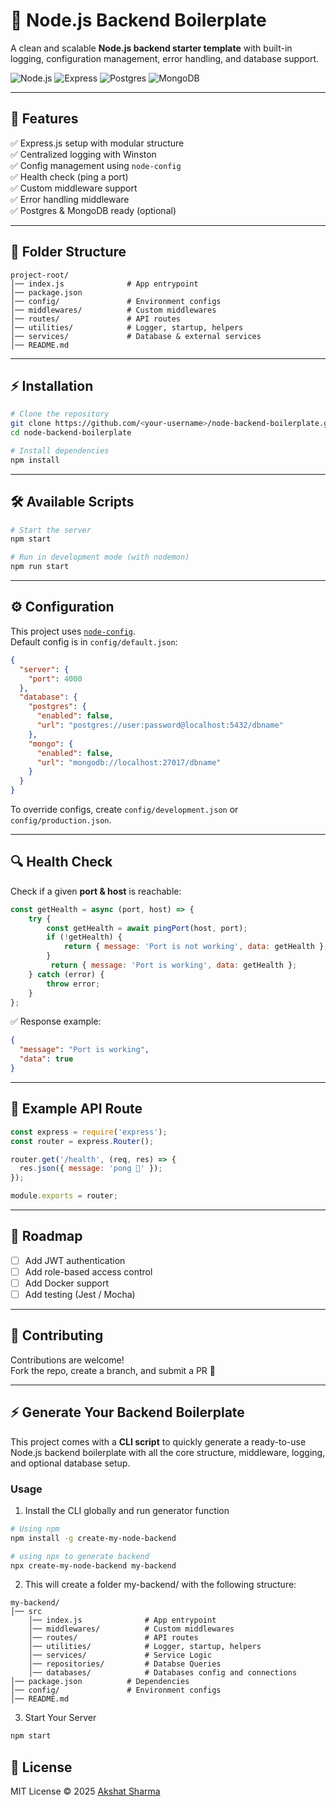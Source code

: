 # 🚀 Node.js Backend Boilerplate

A clean and scalable **Node.js backend starter template** with built-in logging, configuration management, error handling, and database support.

![Node.js](https://img.shields.io/badge/Node.js-18.x-green?logo=node.js)
![Express](https://img.shields.io/badge/Express.js-Backend-lightgrey?logo=express)
![Postgres](https://img.shields.io/badge/Postgres-Supported-blue?logo=postgresql)
![MongoDB](https://img.shields.io/badge/MongoDB-Supported-green?logo=mongodb)

---

## 📂 Features

✅ Express.js setup with modular structure  
✅ Centralized logging with Winston  
✅ Config management using `node-config`  
✅ Health check (ping a port)  
✅ Custom middleware support  
✅ Error handling middleware  
✅ Postgres & MongoDB ready (optional)

---

## 📂 Folder Structure

```
project-root/
│── index.js              # App entrypoint
│── package.json
│── config/               # Environment configs
│── middlewares/          # Custom middlewares
│── routes/               # API routes
│── utilities/            # Logger, startup, helpers
│── services/             # Database & external services
│── README.md
```

---

## ⚡ Installation

```bash
# Clone the repository
git clone https://github.com/<your-username>/node-backend-boilerplate.git
cd node-backend-boilerplate

# Install dependencies
npm install
```

---

## 🛠️ Available Scripts

```bash
# Start the server
npm start

# Run in development mode (with nodemon)
npm run start
```

---

## ⚙️ Configuration

This project uses [`node-config`](https://www.npmjs.com/package/config).  
Default config is in `config/default.json`:

```json
{
  "server": {
    "port": 4000
  },
  "database": {
    "postgres": {
      "enabled": false,
      "url": "postgres://user:password@localhost:5432/dbname"
    },
    "mongo": {
      "enabled": false,
      "url": "mongodb://localhost:27017/dbname"
    }
  }
}
```

To override configs, create `config/development.json` or `config/production.json`.

---

## 🔍 Health Check

Check if a given **port & host** is reachable:

```js
const getHealth = async (port, host) => {
    try {
        const getHealth = await pingPort(host, port);
        if (!getHealth) {
            return { message: 'Port is not working', data: getHealth };
        }
         return { message: 'Port is working', data: getHealth };
    } catch (error) {
        throw error;
    }
};
```

✅ Response example:

```json
{
  "message": "Port is working",
  "data": true
}
```

---

## 🧩 Example API Route

```js
const express = require('express');
const router = express.Router();

router.get('/health', (req, res) => {
  res.json({ message: 'pong 🏓' });
});

module.exports = router;
```

---

## 🚀 Roadmap

- [ ] Add JWT authentication  
- [ ] Add role-based access control  
- [ ] Add Docker support  
- [ ] Add testing (Jest / Mocha)

---

## 🤝 Contributing

Contributions are welcome!  
Fork the repo, create a branch, and submit a PR 🚀

---


## ⚡ Generate Your Backend Boilerplate

This project comes with a **CLI script** to quickly generate a ready-to-use Node.js backend boilerplate with all the core structure, middleware, logging, and optional database setup.  

### Usage

1. Install the CLI globally and run generator function
```bash
# Using npm
npm install -g create-my-node-backend

# using npx to generate backend
npx create-my-node-backend my-backend

```
2. This will create a folder my-backend/ with the following structure:
```
my-backend/
│── src  
    │── index.js              # App entrypoint
    │── middlewares/          # Custom middlewares
    │── routes/               # API routes
    │── utilities/            # Logger, startup, helpers
    │── services/             # Service Logic   
    │── repositories/         # Databse Queries
    │── databases/            # Databases config and connections
│── package.json          # Dependencies
│── config/               # Environment configs
│── README.md
```
3.  Start Your Server
```bash
npm start
```





## 📜 License

MIT License © 2025 [Akshat Sharma](https://github.com/akshat231)
